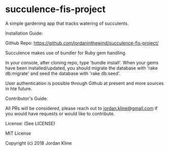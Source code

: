 # succulence-fis-project
A simple gardening app that tracks watering of succulents.

Installation Guide:

Github Repo: https://github.com/jordaninthewind/succulence-fis-project/

Succulence makes use of bundler for Ruby gem handling.

In your console, after cloning repo, type 'bundle install'. When your gems have been installed/updated, you should migrate the database with 'rake db:migrate' and seed the database with 'rake db:seed'.

User authentication is possible through Github at present and more sources in hte future.

Contributor's Guide:

All PRs will be considered, please reach out to jordan.kline@gmail.com if you would have requests or would like to contribute.


License:
(See LICENSE)

MIT License

Copyright (c) 2018 Jordan Kline